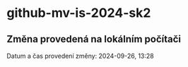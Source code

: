 # github-mv-is-2024-sk2

## Změna provedená na lokálním počítači
Datum a čas provedení změny: 2024-09-26, 13:28
